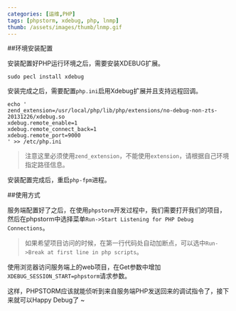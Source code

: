 ```yaml
---
categories: [运维,PHP]
tags: [phpstorm, xdebug, php, lnmp]
thumb: /assets/images/thumb/lnmp.gif
---
```


##环境安装配置

安装配置好PHP运行环境之后，需要安装XDEBUG扩展。

    sudo pecl install xdebug

安装完成之后，需要配置`php.ini`启用Xdebug扩展并且支持远程回调。

    echo '
    zend_extension=/usr/local/php/lib/php/extensions/no-debug-non-zts-20131226/xdebug.so
    xdebug.remote_enable=1
    xdebug.remote_connect_back=1
    xdebug.remote_port=9000
    ' >> /etc/php.ini

> 注意这里必须使用`zend_extension`，不能使用`extension`，请根据自己环境指定路径信息。

安装配置完成后，重启`php-fpm`进程。

<!--more-->

##使用方式

服务端配置好了之后，在使用`phpstorm`开发过程中，我们需要打开我们的项目，然后在phpstorm中选择菜单`Run->Start Listening for PHP Debug Connections`。

> 如果希望项目访问的时候，在第一行代码处自动加断点，可以选中`Run->Break at first line in php scripts`。

使用浏览器访问服务端上的web项目，在Get参数中增加`XDEBUG_SESSION_START=phpstorm`请求参数。

这样，PHPSTORM应该就能侦听到来自服务端PHP发送回来的调试指令了，接下来就可以Happy Debug了 ~
